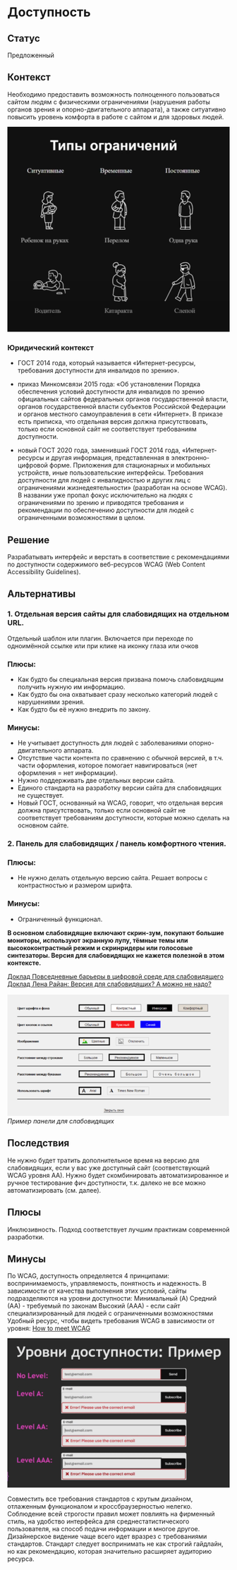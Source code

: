 # Доступность

## Статус
Предложенный

## Контекст
Необходимо предоставить возможность полноценного пользоваться сайтом людям с физическими ограничениями (нарушения работы органов зрения и опорно-двигательного аппарата), а также ситуативно повысить уровень комфорта в работе с сайтом и для здоровых людей.

![image info](../images/disability-types.png)

### Юридический контекст

- ГОСТ 2014 года, который называется «Интернет-ресурсы, требования доступности для инвалидов по зрению». 

- приказ Минкомсвязи 2015 года: «Об установлении Порядка обеспечения условий доступности для инвалидов по зрению официальных сайтов федеральных органов государственной власти, органов государственной власти субъектов Российской Федерации и органов местного самоуправления в сети «Интернет». В приказе есть приписка, что отдельная версия должна присутствовать, только если основной сайт не соответствует требованиям доступности.

- новый ГОСТ 2020 года, заменивший ГОСТ 2014 года, «Интернет-ресурсы и другая информация, представленная в электронно-цифровой форме. Приложения для стационарных и мобильных устройств, иные пользовательские интерфейсы. Требования доступности для людей с инвалидностью и других лиц с ограничениями жизнедеятельности» (разработан на основе WCAG). В названии уже пропал фокус исключительно на людях с ограничениями по зрению и приводятся требования и рекомендации по обеспечению доступности для людей с ограниченными возможностями в целом. 

## Решение
Разрабатывать интерфейс и верстать в соответствие с рекомендациями по доступности содержимого веб-ресурсов WCAG (Web Content Accessibility Guidelines).

## Альтернативы
### 1. **Отдельная версия сайты для слабовидящих на отдельном URL.**
Отдельный шаблон или плагин. Включается при переходе по одноимённой ссылке или при клике на иконку глаза или очков 

### Плюсы:
- Как будто бы специальная версия призвана помочь слабовидящим получить нужную им информацию.
- Как будто бы она охватывает сразу несколько категорий людей с нарушениями зрения.
- Как будто бы её нужно внедрить по закону.

### Минусы:
- Не учитывает доступность для людей с заболеваниями опорно-двигательного аппарата.
- Отсутствие части контента по сравнению с обычной версией, в т.ч. части оформления, которое помогает навигироваться (нет оформления = нет информации).
- Нужно поддерживать две отдельных версии сайта.
- Единого стандарта на разработку версии сайта для слабовидящих не существует.
- Новый ГОСТ, основанный на WCAG, говорит, что отдельная версия должна присутствовать, только если основной сайт не соответствует требованиям доступности, которые можно сделать на основном сайте.

### 2. **Панель для слабовидящих / панель комфортного чтения.**

### Плюсы:
- Не нужно делать отдельную версию сайта. Решает вопросы с контрастностью и размером шрифта.
### Минусы:
- Ограниченный функционал.

**В основном слабовидящие включают скрин-зум, покупают большие мониторы, используют экранную лупу, тёмные темы или высококонтрастный режим и скринридеры или голосовые синтезаторы. 
Версия для слабовидящих не кажется полезной в этом контексте.**

[Доклад Повседневные барьеры в цифровой среде для слабовидящего](https://www.youtube.com/watch?v=m-Hl-YBRLUw&t=6s)<br/>
[Доклад Лена Райан: Версия для слабовидящих? А можно не надо?](https://www.youtube.com/watch?v=F8RZTWeaDnY&t=289s)

![image info](../images/panel.png)<br/>
*Пример панели для слабовидящих*

## Последствия
Не нужно будет тратить дополнительное время на версию для слабовидящих, если у вас уже доступный сайт (соответствующий WCAG уровня АА). 
Нужно будет скомбинировать автоматизированное и ручное тестирование фич доступности, т.к. далеко не все можно автоматизировать (см. далее). 


## Плюсы
Инклюзивность. Подход соответствует лучшим практикам современной разработки.

## Минусы
По WCAG, доступность определяется 4 принципами: воспринимаемость, управляемость, понятность и надежность. В зависимости от качества выполнения этих условий, сайты подразделяются на уровни доступности:
Минимальный (A)
Средний (АА) - требуемый по законам
Высокий (ААА) - если сайт специализированный для людей с ограниченными возможностями
Удобный ресурс, чтобы видеть требования WCAG в зависимости от уровня: [How to meet WCAG](https://www.w3.org/WAI/WCAG22/quickref/)

![image info](../images/a11y-levels.png)<br/>

Совместить все требования стандартов с крутым дизайном, отлаженным функционалом и кроссбраузерностью нелегко. Соблюдение всей строгости правил может повлиять на фирменный стиль, на удобство интерфейса для среднестатистического пользователя, на способ подачи информации и многое другое.
Дизайнерское видение чаще всего идет вразрез с требованиями стандартов.
Стандарт следует воспринимать не как строгий гайдлайн, но как рекомендацию, которая значительно расширяет аудиторию ресурса.
